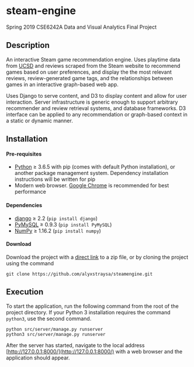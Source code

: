 # steam-engine
Spring 2019 CSE6242A Data and Visual Analytics Final Project

## Description

An interactive Steam game recommendation engine. Uses playtime data from [UCSD](https://cseweb.ucsd.edu/~jmcauley/datasets.html#steam_data) and reviews scraped from the Steam website to recommend games based on user preferences, and display the the most relevant reviews, review-generated game tags, and the relationships between games in an interactive graph-based web app.

Uses Django to serve content, and D3 to display content and allow for user interaction. Server infrastructure is generic enough to support arbitrary recommender and review retrieval systems, and database frameworks. D3 interface can be applied to any recommendation or graph-based context in a static or dynamic manner.

## Installation

#### Pre-requisites
* [Python](https://www.python.org/) &ge; 3.6.5 with pip (comes with default Python installation), or another package management system. Dependency installation instructions will be written for pip
* Modern web browser. [Google Chrome](https://www.google.com/chrome/) is recommended for best performance

#### Dependencies
* [django](https://www.djangoproject.com/) &ge; 2.2 (`pip install django`)
* [PyMySQL](https://github.com/PyMySQL/PyMySQL) &ge; 0.9.3 (`pip install PyMySQL`)
* [NumPy](http://www.numpy.org/) &ge; 1.16.2 (`pip install numpy`)

#### Download
Download the project with a [direct link](https://github.com/alyxstraysa/steamengine/archive/master.zip) to a zip file, or by cloning the project using the command
```
git clone https://github.com/alyxstraysa/steamengine.git
```

## Execution
To start the application, run the following command from the root of the project directory. If your Python 3 installation requires the command `python3`, use the second command.

```
python src/server/manage.py runserver
python3 src/server/manage.py runserver
```
After the server has started, navigate to the local address [http://127.0.0.1:8000/](http://127.0.0.1:8000/) with a web browser and the application should appear.


